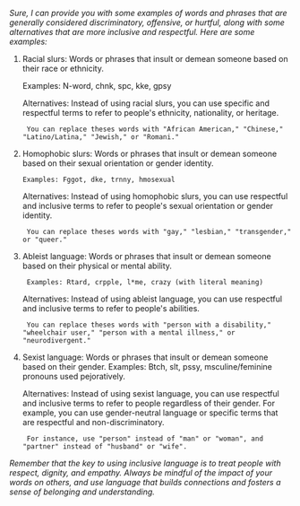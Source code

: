*Sure, I can provide you with some examples of words and phrases that are generally considered discriminatory, offensive, or hurtful, along with some alternatives that are more inclusive and respectful. Here are some examples:*

1. Racial slurs: Words or phrases that insult or demean someone based on their race or ethnicity.

    Examples: N-word, chnk, spc, kke, gpsy

    Alternatives: Instead of using racial slurs, you can use specific and respectful terms to refer to people's ethnicity, nationality, or heritage.

        You can replace theses words with "African American," "Chinese," "Latino/Latina," "Jewish," or "Romani."

2. Homophobic slurs: Words or phrases that insult or demean someone based on their sexual orientation or gender identity.

       Examples: Fggot, dke, trnny, hmosexual

    Alternatives: Instead of using homophobic slurs, you can use respectful and inclusive terms to refer to people's sexual orientation or gender identity.

        You can replace theses words with "gay," "lesbian," "transgender," or "queer."

3. Ableist language: Words or phrases that insult or demean someone based on their physical or mental ability.

        Examples: Rtard, crpple, l*me, crazy (with literal meaning)

    Alternatives: Instead of using ableist language, you can use respectful and inclusive terms to refer to people's abilities.
    
        You can replace theses words with "person with a disability," "wheelchair user," "person with a mental illness," or "neurodivergent."

4. Sexist language: Words or phrases that insult or demean someone based on their gender.
Examples: Btch, slt, pssy, msculine/feminine pronouns used pejoratively.

    Alternatives: Instead of using sexist language, you can use respectful and inclusive terms to refer to people regardless of their gender. For example, you can use gender-neutral language or specific terms that are respectful and non-discriminatory.
    
        For instance, use "person" instead of "man" or "woman", and "partner" instead of "husband" or "wife".

*Remember that the key to using inclusive language is to treat people with respect, dignity, and empathy. Always be mindful of the impact of your words on others, and use language that builds connections and fosters a sense of belonging and understanding.*
